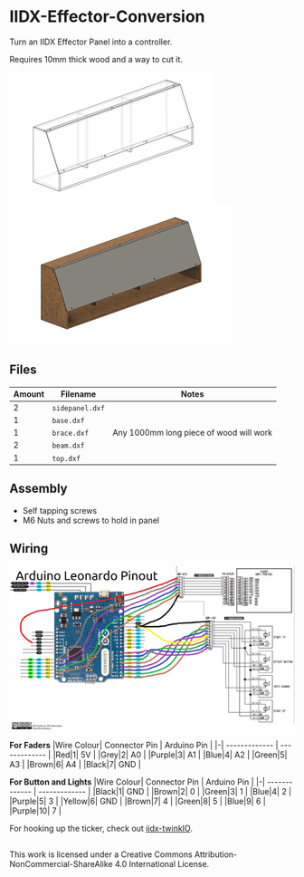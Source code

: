 # IIDX-Effector-Conversion
Turn an IIDX Effector Panel into a controller.

Requires 10mm thick wood and a way to cut it.

![Wireframe](IMG/wireframe.png)
![Shaded](IMG/shaded.png)

## Files
| Amount  | Filename  |   Notes   |
| ------------- | ------------- | ------------- |
|2|         `sidepanel.dxf`         ||
|1|         `base.dxf`         ||
|1|         `brace.dxf`          |Any 1000mm long piece of wood will work|
|2|         `beam.dxf`          ||
|1|         `top.dxf`          ||

## Assembly
- Self tapping screws
- M6 Nuts and screws to hold in panel

## Wiring
![Wiring](IMG/wiring.png)

**For Faders**
|Wire Colour| Connector Pin  | Arduino Pin  |
|-| ------------- | ------------- |
|Red|1|         5V      |
|Grey|2|         A0         |
|Purple|3|         A1        |
|Blue|4|         A2        |
|Green|5|         A3          |
|Brown|6|         A4          |
|Black|7|         GND          |

**For Button and Lights**
|Wire Colour| Connector Pin  | Arduino Pin  |
|-| ------------- | ------------- |
|Black|1|         GND      |
|Brown|2|         0         |
|Green|3|         1        |
|Blue|4|         2        |
|Purple|5|        3          |
|Yellow|6|        GND          |
|Brown|7|          4        |
|Green|8|         5        |
|Blue|9|         6        |
|Purple|10|        7          |

For hooking up the ticker, check out [iidx-twinkIO](https://github.com/KokoseiJ/iidx-twinkIO).


##
This work is licensed under a Creative Commons Attribution-NonCommercial-ShareAlike 4.0 International License.
